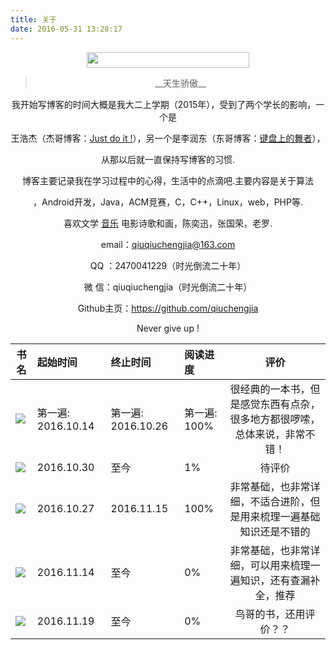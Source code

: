 ```yaml
---
title: 关于
date: 2016-05-31 13:28:17
---
```


<center><img src="http://oe7qxqges.bkt.clouddn.com/%E4%B8%80%E4%B8%AA%E6%96%87%E8%89%BA%E7%94%B7%E7%94%9F%E9%AA%91%E7%9D%80%E8%84%9A%E8%B8%8F%E8%BD%A6%E5%B8%A6%E7%9D%80%E8%8A%B1.gif" height="25" width="260" />



<blockquote class="blockquote-center">__天生骄傲__</blockquote>

我开始写博客的时间大概是我大二上学期（2015年），受到了两个学长的影响，一个是

王浩杰（杰哥博客：[Just do it !](http://blog.csdn.net/whjkm)），另一个是李润东（东哥博客：[键盘上的舞者](http://www.lrdup.net/)），

从那以后就一直保持写博客的习惯.

博客主要记录我在学习过程中的心得，生活中的点滴吧.主要内容是关于算法

，Android开发，Java，ACM竞赛，C，C++，Linux，web，PHP等.

喜欢文学 [音乐](http://www.qiuchengjia.cn/2016/08/21/%E9%80%9A%E7%94%A8/K%E6%AD%8C%E4%B9%8B%E7%8E%8B/) 电影诗歌和画，陈奕迅，张国荣，老罗.

email：qiuqiuchengjia@163.com

QQ ：2470041229（时光倒流二十年）

微 信：qiuqiuchengjia（时光倒流二十年）

Github主页：https://github.com/qiuchengjia

Never give up !

</center>


|  书名       | 起始时间  | 终止时间  | 阅读进度  | 评价               |
| ------------|:----------|:----------|:----------|:------------------:|
| ![](http://o99dg8ap9.bkt.clouddn.com/%E5%85%B3%E4%BA%8E-java%E7%BC%96%E7%A8%8B%E6%80%9D%E6%83%B3.jpg) | 第一遍: 2016.10.14 | 第一遍: 2016.10.26 | 第一遍: 100%| 很经典的一本书，但是感觉东西有点杂，很多地方都很啰嗦，总体来说，非常不错！
| ![](http://o9fnxzb1g.bkt.clouddn.com/%E5%85%B3%E4%BA%8E_java%E6%A0%B8%E5%BF%83%E6%8A%80%E6%9C%AF_%E5%8D%B72.jpg)| 2016.10.30| 至今 | 1% | 待评价
| ![](http://o99dg8ap9.bkt.clouddn.com/%E5%85%B3%E4%BA%8E_%E7%96%AF%E7%8B%82android%E8%AE%B2%E4%B9%89.jpg)| 2016.10.27 | 2016.11.15| 100%| 非常基础，也非常详细，不适合进阶，但是用来梳理一遍基础知识还是不错的| 
| ![](http://o99dg8ap9.bkt.clouddn.com/%E5%85%B3%E4%BA%8E_%E7%96%AF%E7%8B%82java%E8%AE%B2%E4%B9%89.jpg)| 2016.11.14 | 至今| 0%| 非常基础，也非常详细，可以用来梳理一遍知识，还有查漏补全，推荐| 
| ![](http://o99dg8ap9.bkt.clouddn.com/%E5%85%B3%E4%BA%8E_%E9%B8%9F%E5%93%A5%E7%9A%84linux%E7%A7%81%E6%88%BF%E8%8F%9C-%E7%AC%AC%E4%BA%8C%E7%89%88.jpg)| 2016.11.19 | 至今| 0%| 鸟哥的书，还用评价？？|


